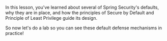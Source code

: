 In this lesson, you've learned about several of Spring Security's defaults, why they are in place, and how the principles of Secure by Default and Principle of Least Privilege guide its design.

So now let's do a lab so you can see these default defense mechanisms in practice!
